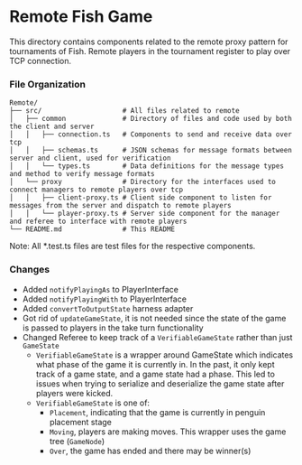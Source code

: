 # Remote Fish Game

This directory contains components related to the remote proxy pattern for tournaments of Fish. Remote players in the tournament register to play over TCP connection.

### File Organization

```
Remote/
├── src/                    # All files related to remote
│   ├── common              # Directory of files and code used by both the client and server
│   │   ├── connection.ts   # Components to send and receive data over tcp
│   │   ├── schemas.ts      # JSON schemas for message formats between server and client, used for verification
│   │   └── types.ts        # Data definitions for the message types and method to verify message formats
│   └── proxy               # Directory for the interfaces used to connect managers to remote players over tcp
│   │   ├── client-proxy.ts # Client side component to listen for messages from the server and dispatch to remote players
│   │   └── player-proxy.ts # Server side component for the manager and referee to interface with remote players
└── README.md               # This README
```

Note: All \*.test.ts files are test files for the respective components.

### Changes

-   Added `notifyPlayingAs` to PlayerInterface
-   Added `notifyPlayingWith` to PlayerInterface
-   Added `convertToOutputState` harness adapter
-   Got rid of `updateGameState`, it is not needed since the state of the game is passed to players in the take turn functionality
-   Changed Referee to keep track of a `VerifiableGameState` rather than just `GameState`
    -   `VerifiableGameState` is a wrapper around GameState which indicates what phase of the game it is currently in. In the past, it only kept track of a game state, and a game state had a phase. This led to issues when trying to serialize and deserialize the game state after players were kicked.
    -   `VerifiableGameState` is one of:
        -   `Placement`, indicating that the game is currently in penguin placement stage
        -   `Moving`, players are making moves. This wrapper uses the game tree (`GameNode`)
        -   `Over`, the game has ended and there may be winner(s)
